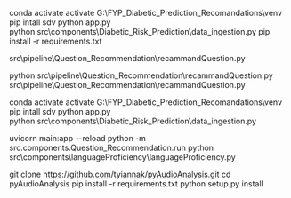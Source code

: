 conda activate
 activate
G:\FYP_Diabetic_Prediction_Recomandations\venv
pip intall sdv
python app.py    
python src\components\Diabetic_Risk_Prediction\data_ingestion.py 
pip install -r requirements.txt

src\pipeline\Question_Recommendation\recammandQuestion.py



python src\pipeline\Question_Recommendation\recammandQuestion.py
src\pipeline\Question_Recommendation\recammandQuestion.py 

conda activate
 activate
G:\FYP_Diabetic_Prediction_Recomandations\venv
pip intall sdv
python app.py    
python src\components\Diabetic_Risk_Prediction\data_ingestion.py 

uvicorn main:app --reload
python -m src.components.Question_Recommendation.run 
python src\components\languageProficiency\languageProficiency.py 


git clone https://github.com/tyiannak/pyAudioAnalysis.git
cd pyAudioAnalysis
pip install -r requirements.txt
python setup.py install
